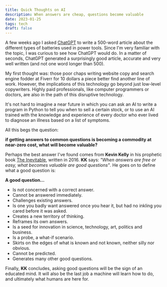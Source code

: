 ```yaml
---
title: Quick Thoughts on AI 
description: When answers are cheap, questions become valuable
date: 2023-01-25
tags: tech
draft: false
---
```


A few weeks ago I asked [ChatGPT](https://openai.com/blog/chatgpt/) to write a 500-word article about the different types of batteries used in power tools. Since I'm very familiar with the topic, I was curious to see how ChatGPT would do. In a matter of seconds, ChatGPT generated a surprisingly good article, accurate and very well written (and not one word longer than 500). 

My first thought was: those poor chaps writing website copy and search engine fodder at Fiverr for 10 dollars a piece better find another line of work. However, the implications of this technology go beyond just low-level copywriters. Highly paid professionals, like computer programmers or doctors, are also in the path of this disruptive technology. 

It's not hard to imagine a near future in which you can ask an AI to write a program in Python to tell you when to sell a certain stock, or to use an AI trained with the knowledge and experience of every doctor who ever lived to diagnose an illness based on a list of symptoms. 


All this begs the question: 

**if getting answers to common questions is becoming a commodity at near-zero cost, what will become valuable?**

Perhaps the best answer I've found comes from **Kevin Kelly** in his prophetic book [The Inevitable](https://kk.org/books/the-inevitable), written in 2016. **KK** says: *"When answers are free or easy, what becomes valuable are good questions"*. He goes on to define what a good question is:

**A good question...**

* Is not concerned with a correct answer.
* Cannot be answered immediately.
* Challenges existing answers.
* Is one you badly want answered once you hear it, but had no inkling you cared before it was asked.
* Creates a new territory of thinking.
* Reframes its own answers.
* Is a seed for innovation in science, technology, art, politics and business.
* Is a probe, a what-if scenario.
* Skirts on the edges of what is known and not known, neither silly nor obvious.
* Cannot be predicted.
* Generates many other good questions.

Finally, **KK** concludes, asking good questions will be the sign of an educated mind. It will also be the last job a machine will learn how to do, and ultimately what humans are here for. 